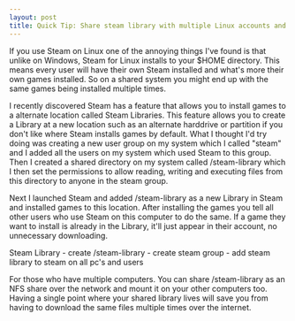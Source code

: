 ```yaml
---
layout: post
title: Quick Tip: Share steam library with multiple Linux accounts and systems
---
```

If you use Steam on Linux one of the annoying things I've found is that unlike on Windows, Steam for Linux installs
to your $HOME directory. This means every user will have their own Steam installed and what's more their own games
installed. So on a shared system you might end up with the same games being installed multiple times.

I recently discovered Steam has a feature that allows you to install games to a alternate location called Steam Libraries.
This feature allows you to create a Library at a new location such as an alternate harddrive or partition if you
don't like where Steam installs games by default. What I thought I'd try doing was creating a new user group on my
system which I called "steam" and I added all the users on my system which used Steam to this group. Then I created a
shared directory on my system called /steam-library which I then set the permissions to allow reading, writing and
executing files from this directory to anyone in the steam group.

Next I launched Steam and added /steam-library as a new Library in Steam and installed games to this location. After
installing the games you tell all other users who use Steam on this computer to do the same. If a game they want to
install is already in the Library, it'll just appear in their account, no unnecessary downloading.

<p>
  Steam Library
  - create /steam-library
  - create steam group
  - add steam library to steam on all pc's and users
</p>

For those who have multiple computers. You can share /steam-library as an NFS share over the network and mount it
on your other computers too. Having a single point where your shared library lives will save you from having to
download the same files multiple times over the internet.

